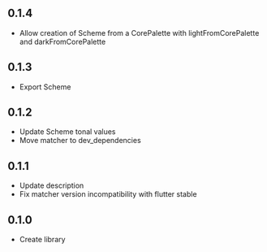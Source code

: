 ## 0.1.4
-   Allow creation of Scheme from a CorePalette with lightFromCorePalette and darkFromCorePalette

## 0.1.3

-   Export Scheme

## 0.1.2

-   Update Scheme tonal values
-   Move matcher to dev_dependencies

## 0.1.1

-   Update description
-   Fix matcher version incompatibility with flutter stable

## 0.1.0

-   Create library
